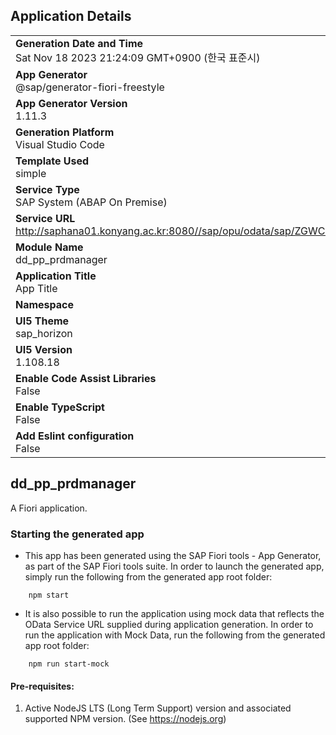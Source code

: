 ## Application Details
|               |
| ------------- |
|**Generation Date and Time**<br>Sat Nov 18 2023 21:24:09 GMT+0900 (한국 표준시)|
|**App Generator**<br>@sap/generator-fiori-freestyle|
|**App Generator Version**<br>1.11.3|
|**Generation Platform**<br>Visual Studio Code|
|**Template Used**<br>simple|
|**Service Type**<br>SAP System (ABAP On Premise)|
|**Service URL**<br>http://saphana01.konyang.ac.kr:8080//sap/opu/odata/sap/ZGWC702_PP_PRDMANAGE_SRV
|**Module Name**<br>dd_pp_prdmanager|
|**Application Title**<br>App Title|
|**Namespace**<br>|
|**UI5 Theme**<br>sap_horizon|
|**UI5 Version**<br>1.108.18|
|**Enable Code Assist Libraries**<br>False|
|**Enable TypeScript**<br>False|
|**Add Eslint configuration**<br>False|

## dd_pp_prdmanager

A Fiori application.

### Starting the generated app

-   This app has been generated using the SAP Fiori tools - App Generator, as part of the SAP Fiori tools suite.  In order to launch the generated app, simply run the following from the generated app root folder:

```
    npm start
```

- It is also possible to run the application using mock data that reflects the OData Service URL supplied during application generation.  In order to run the application with Mock Data, run the following from the generated app root folder:

```
    npm run start-mock
```

#### Pre-requisites:

1. Active NodeJS LTS (Long Term Support) version and associated supported NPM version.  (See https://nodejs.org)


